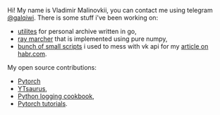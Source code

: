 Hi! My name is Vladimir Malinovkii, you can contact me using telegram [@galqiwi](https://t.me/galqiwi). There is some stuff i've been working on:
- [utilites](https://github.com/galqiwi/garc) for personal archive written in go,
- [ray marcher](https://github.com/galqiwi/numpy-marcher) that is implemented using pure numpy,
- [bunch of small scripts](https://github.com/galqiwi/vk-clones) i used to mess with vk api for my [article on habr.com](https://habr.com/ru/post/449656/).

My open source contributions:
- [Pytorch](https://github.com/pytorch/pytorch/commits?author=galqiwi)
- [YTsaurus](https://github.com/ytsaurus/ytsaurus/commits?author=galqiwi),
- [Python logging cookbook](https://github.com/python/cpython/commits?author=galqiwi),
- [Pytorch tutorials](https://github.com/pytorch/tutorials/commits?author=galqiwi).
